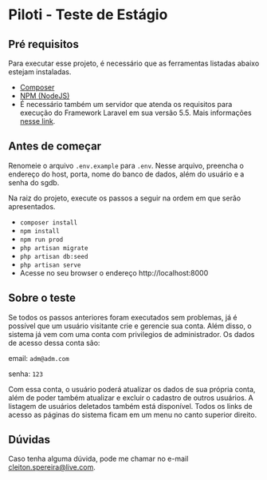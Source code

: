 # Piloti - Teste de Estágio

## Pré requisitos

Para executar esse projeto, é necessário que as ferramentas listadas abaixo estejam instaladas.

- [Composer](https://getcomposer.org/download/)
- [NPM (NodeJS)](https://nodejs.org/en/download/)
- É necessário também um servidor que atenda os requisitos para execução do Framework Laravel em sua versão 5.5. Mais informações [nesse link](https://laravel.com/docs/5.5/installation#server-requirements).


## Antes de começar

Renomeie o arquivo `.env.example` para `.env`. Nesse arquivo, preencha o endereço do host, porta, nome do banco de dados, além do usuário e a senha do sgdb.

Na raiz do projeto, execute os passos a seguir na ordem em que serão apresentados.

- `composer install`
- `npm install`
- `npm run prod`
- `php artisan migrate`
- `php artisan db:seed`
- `php artisan serve`
- Acesse no seu browser o endereço http://localhost:8000

## Sobre o teste

Se todos os passos anteriores foram executados sem problemas, já é possível que um usuário visitante crie e gerencie sua conta. Além disso, o sistema já vem com uma conta com privilegios de administrador. Os dados de acesso dessa conta são:

email: `adm@adm.com`

senha: `123`

Com essa conta, o usuário poderá atualizar os dados de sua própria conta, além de poder também atualizar e excluir o cadastro de outros usuários. A listagem de usuários deletados também está disponível. Todos os links de acesso as páginas do sistema ficam em um menu no canto superior direito.

## Dúvidas

Caso tenha alguma dúvida, pode me chamar no e-mail cleiton.spereira@live.com.